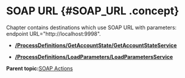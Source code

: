 # SOAP URL {#SOAP_URL .concept}

Chapter contains destinations which use SOAP URL with parameters: endpoint URL="http://localhost:9998".

-   **[/ProcessDefinitions/GetAccountState/GetAccountStateService](../../../crossref/dest/msgs/dest_Id92.md)**  

-   **[/ProcessDefinitions/LoadParameters/LoadParametersService](../../../crossref/dest/msgs/dest_Id126.md)**  


**Parent topic:**[SOAP Actions](../../../crossref/dest/msgs/common/SOAPActions.md)

